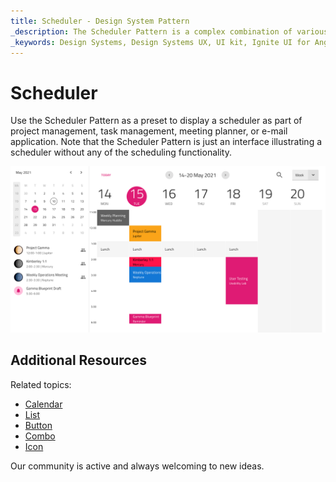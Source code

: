 ```yaml
---
title: Scheduler - Design System Pattern
_description: The Scheduler Pattern is a complex combination of various components to provide meaningful application scenarios.
_keywords: Design Systems, Design Systems UX, UI kit, Ignite UI for Angular, Angular, Angular Design System, Design Kits for Angular, Figma, Figma to Angular, Export code from Figma, Figma HTML, Figma to HTML, Figma UI kits
---
```


# Scheduler

Use the Scheduler Pattern as a preset to display a scheduler as part of project management, task management, meeting planner, or e-mail application. Note that the Scheduler Pattern is just an interface illustrating a scheduler without any of the scheduling functionality.

<img class="responsive-img" src="../images/scheduler.png" srcset="../images/scheduler@2x.png 2x" />

## Additional Resources

Related topics:

- [Calendar](../components/calendar.md)
- [List](../components/list.md)
- [Button](../components/button.md)
- [Combo](../components/combo.md)
- [Icon](../components/icon.md)
  <div class="divider--half"></div>

Our community is active and always welcoming to new ideas.


